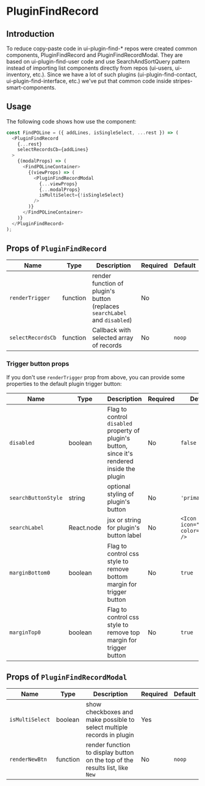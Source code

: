 # PluginFindRecord

## Introduction

To reduce copy-paste code in ui-plugin-find-* repos were created common components, PluginFindRecord and PluginFindRecordModal. They are based on ui-plugin-find-user code and use SearchAndSortQuery pattern instead of importing list components directly from repos (ui-users, ui-inventory, etc.).
Since we have a lot of such plugins (ui-plugin-find-contact, ui-plugin-find-interface, etc.) we've put that common code inside stripes-smart-components.

## Usage

The following code shows how use the component:
```javascript
const FindPOLine = ({ addLines, isSingleSelect, ...rest }) => (
  <PluginFindRecord
    {...rest}
    selectRecordsCb={addLines}
  >
    {(modalProps) => (
      <FindPOLineContainer>
        {(viewProps) => (
          <PluginFindRecordModal
            {...viewProps}
            {...modalProps}
            isMultiSelect={!isSingleSelect}
          />
        )}
      </FindPOLineContainer>
    )}
  </PluginFindRecord>
);
```
## Props of `PluginFindRecord`

| Name | Type | Description | Required | Default |
--- | --- | --- | --- | --- |
| `renderTrigger` | function | render function of plugin's button (replaces `searchLabel` and `disabled`) | No | |
| `selectRecordsCb` | function | Callback with selected array of records | No | `noop` |

### Trigger button props

If you don't use `renderTrigger` prop from above, you can provide some properties to the default plugin trigger button:

| Name | Type | Description | Required | Default |
--- | --- | --- | --- | --- |
| `disabled` | boolean | Flag to control `disabled` property of plugin's button, since it's rendered inside the plugin | No | `false` |
| `searchButtonStyle` | string | optional styling of plugin's button | No | `'primary'` |
| `searchLabel` | React.node | jsx or string for plugin's button label | No | `<Icon icon="search" color="#fff" />` |
| `marginBottom0` | boolean | Flag to control css style to remove bottom margin for trigger button | No | `true` |
| `marginTop0` | boolean | Flag to control css style to remove top margin for trigger button | No | `true` |

## Props of `PluginFindRecordModal`

| Name | Type | Description | Required | Default |
--- | --- | --- | --- | --- |
| `isMultiSelect` | boolean | show checkboxes and make possible to select multiple records in plugin | Yes | |
| `renderNewBtn` | function | render function to display button on the top of the results list, like `New` | No | `noop` |
